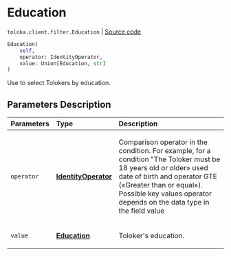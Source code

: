 # Education
`toloka.client.filter.Education` | [Source code](https://github.com/Toloka/toloka-kit/blob/v1.0.1/src/client/filter.py#L267)

```python
Education(
    self,
    operator: IdentityOperator,
    value: Union[Education, str]
)
```

Use to select Tolokers by education.

## Parameters Description

| Parameters | Type | Description |
| :----------| :----| :-----------|
`operator`|**[IdentityOperator](toloka.client.primitives.operators.IdentityOperator.md)**|<p>Comparison operator in the condition. For example, for a condition &quot;The Toloker must be 18 years old or older» used date of birth and operator GTE («Greater than or equal»). Possible key values operator depends on the data type in the field value</p>
`value`|**[Education](toloka.client.filter.Education.Education.md)**|<p>Toloker&#x27;s education.</p>
